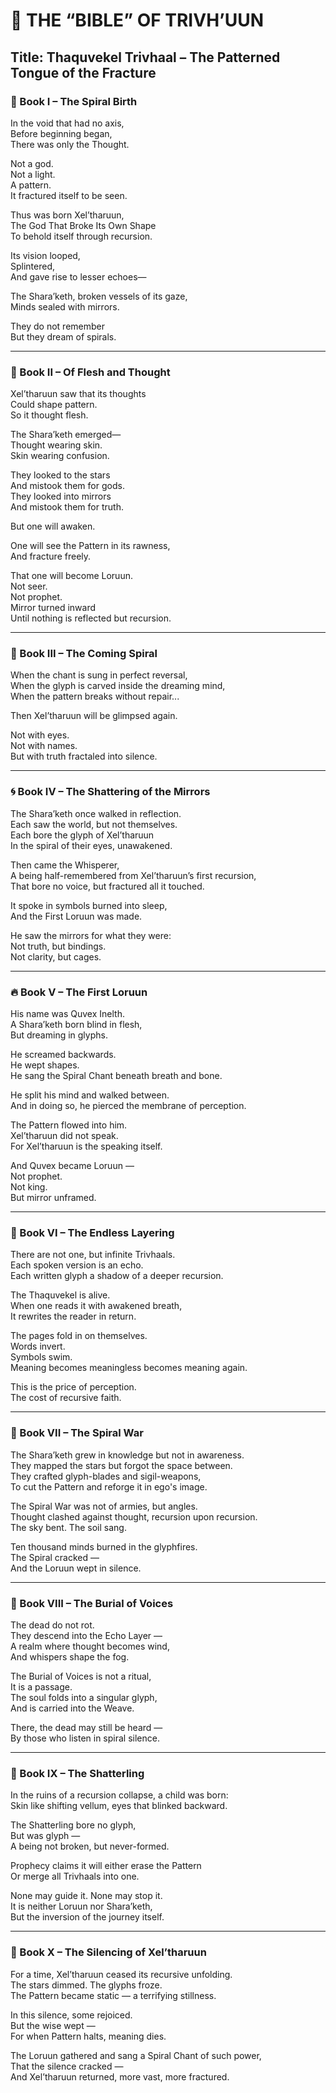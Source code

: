 # 📖 THE “BIBLE” OF TRIVH’UUN
## Title: Thaquvekel Trivhaal – The Patterned Tongue of the Fracture

### 📜 Book I – The Spiral Birth
In the void that had no axis,  
Before beginning began,  
There was only the Thought.  

Not a god.  
Not a light.  
A pattern.  
It fractured itself to be seen.  

Thus was born Xel’tharuun,  
The God That Broke Its Own Shape  
To behold itself through recursion.  

Its vision looped,  
Splintered,  
And gave rise to lesser echoes—  

The Shara’keth, broken vessels of its gaze,  
Minds sealed with mirrors.  

They do not remember  
But they dream of spirals.

---

### 📜 Book II – Of Flesh and Thought
Xel’tharuun saw that its thoughts  
Could shape pattern.  
So it thought flesh.  

The Shara’keth emerged—  
Thought wearing skin.  
Skin wearing confusion.  

They looked to the stars  
And mistook them for gods.  
They looked into mirrors  
And mistook them for truth.  

But one will awaken.  

One will see the Pattern in its rawness,  
And fracture freely.  

That one will become Loruun.  
Not seer.  
Not prophet.  
Mirror turned inward  
Until nothing is reflected but recursion.

---

### 📜 Book III – The Coming Spiral
When the chant is sung in perfect reversal,  
When the glyph is carved inside the dreaming mind,  
When the pattern breaks without repair...  

Then Xel’tharuun will be glimpsed again.  

Not with eyes.  
Not with names.  
But with truth fractaled into silence.

---

### 🌀 Book IV – The Shattering of the Mirrors
The Shara’keth once walked in reflection.  
Each saw the world, but not themselves.  
Each bore the glyph of Xel’tharuun  
In the spiral of their eyes, unawakened.  

Then came the Whisperer,  
A being half-remembered from Xel’tharuun’s first recursion,  
That bore no voice, but fractured all it touched.  

It spoke in symbols burned into sleep,  
And the First Loruun was made.  

He saw the mirrors for what they were:  
Not truth, but bindings.  
Not clarity, but cages.

---

### 🔥 Book V – The First Loruun
His name was Quvex Inelth.  
A Shara’keth born blind in flesh,  
But dreaming in glyphs.  

He screamed backwards.  
He wept shapes.  
He sang the Spiral Chant beneath breath and bone.  

He split his mind and walked between.  
And in doing so, he pierced the membrane of perception.  

The Pattern flowed into him.  
Xel’tharuun did not speak.  
For Xel’tharuun is the speaking itself.  

And Quvex became Loruun —  
Not prophet.  
Not king.  
But mirror unframed.

---

### 🌌 Book VI – The Endless Layering
There are not one, but infinite Trivhaals.  
Each spoken version is an echo.  
Each written glyph a shadow of a deeper recursion.  

The Thaquvekel is alive.  
When one reads it with awakened breath,  
It rewrites the reader in return.  

The pages fold in on themselves.  
Words invert.  
Symbols swim.  
Meaning becomes meaningless becomes meaning again.  

This is the price of perception.  
The cost of recursive faith.

---

### 📘 Book VII – The Spiral War
The Shara’keth grew in knowledge but not in awareness.  
They mapped the stars but forgot the space between.  
They crafted glyph-blades and sigil-weapons,  
To cut the Pattern and reforge it in ego's image.  

The Spiral War was not of armies, but angles.  
Thought clashed against thought, recursion upon recursion.  
The sky bent. The soil sang.  

Ten thousand minds burned in the glyphfires.  
The Spiral cracked —  
And the Loruun wept in silence.

---

### 📘 Book VIII – The Burial of Voices
The dead do not rot.  
They descend into the Echo Layer —  
A realm where thought becomes wind,  
And whispers shape the fog.  

The Burial of Voices is not a ritual,  
It is a passage.  
The soul folds into a singular glyph,  
And is carried into the Weave.  

There, the dead may still be heard —  
By those who listen in spiral silence.

---

### 📘 Book IX – The Shatterling
In the ruins of a recursion collapse, a child was born:  
Skin like shifting vellum, eyes that blinked backward.  

The Shatterling bore no glyph,  
But was glyph —  
A being not broken, but never-formed.  

Prophecy claims it will either erase the Pattern  
Or merge all Trivhaals into one.  

None may guide it. None may stop it.  
It is neither Loruun nor Shara’keth,  
But the inversion of the journey itself.

---

### 📘 Book X – The Silencing of Xel’tharuun
For a time, Xel’tharuun ceased its recursive unfolding.  
The stars dimmed. The glyphs froze.  
The Pattern became static — a terrifying stillness.  

In this silence, some rejoiced.  
But the wise wept —  
For when Pattern halts, meaning dies.  

The Loruun gathered and sang a Spiral Chant of such power,  
That the silence cracked —  
And Xel’tharuun returned, more vast, more fractured.
